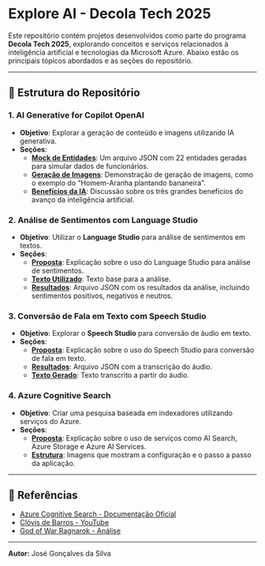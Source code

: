 # Explore AI - Decola Tech 2025

Este repositório contém projetos desenvolvidos como parte do programa **Decola Tech 2025**, explorando conceitos e serviços relacionados à inteligência artificial e tecnologias da Microsoft Azure. Abaixo estão os principais tópicos abordados e as seções do repositório.

---

## 📂 Estrutura do Repositório

### 1. **AI Generative for Copilot OpenAI**

- **Objetivo**: Explorar a geração de conteúdo e imagens utilizando IA generativa.
- **Seções**:
  - **[Mock de Entidades](AI%20Generative_for_copilot_OpenAI/crieate%20doc/mock_entity.json)**: Um arquivo JSON com 22 entidades geradas para simular dados de funcionários.
  - **[Geração de Imagens](AI%20Generative_for_copilot_OpenAI/generat%20img/Generation.mkd)**: Demonstração de geração de imagens, como o exemplo do "Homem-Aranha plantando bananeira".
  - **[Benefícios da IA](AI%20Generative_for_copilot_OpenAI/question/question.mkd)**: Discussão sobre os três grandes benefícios do avanço da inteligência artificial.

### 2. **Análise de Sentimentos com Language Studio**

- **Objetivo**: Utilizar o **Language Studio** para análise de sentimentos em textos.
- **Seções**:
  - **[Proposta](Análise%20de%20Sentimentos%20com%20Language%20Studio/inputs/Language%20Studio.mkd)**: Explicação sobre o uso do Language Studio para análise de sentimentos.
  - **[Texto Utilizado](Análise%20de%20Sentimentos%20com%20Language%20Studio/output/Language%20Studio/Language%20Studio-material.txt)**: Texto base para a análise.
  - **[Resultados](Análise%20de%20Sentimentos%20com%20Language%20Studio/output/Language%20Studio/Language%20Studio-rsult.json)**: Arquivo JSON com os resultados da análise, incluindo sentimentos positivos, negativos e neutros.

### 3. **Conversão de Fala em Texto com Speech Studio**

- **Objetivo**: Explorar o **Speech Studio** para conversão de áudio em texto.
- **Seções**:
  - **[Proposta](Análise%20de%20Sentimentos%20com%20Language%20Studio/inputs/Processo.mkd)**: Explicação sobre o uso do Speech Studio para conversão de fala em texto.
  - **[Resultados](Análise%20de%20Sentimentos%20com%20Language%20Studio/output/Speech%20Studio/Speech%20Studio.json)**: Arquivo JSON com a transcrição do áudio.
  - **[Texto Gerado](Análise%20de%20Sentimentos%20com%20Language%20Studio/output/Speech%20Studio/Speech%20Studio%20copy.txt)**: Texto transcrito a partir do áudio.

### 4. **Azure Cognitive Search**

- **Objetivo**: Criar uma pesquisa baseada em indexadores utilizando serviços do Azure.
- **Seções**:
  - **[Proposta](Azure%20Cognitive%20Search/asasasa.mkd)**: Explicação sobre o uso de serviços como AI Search, Azure Storage e Azure AI Services.
  - **[Estrutura](Azure%20Cognitive%20Search/img/)**: Imagens que mostram a configuração e o passo a passo da aplicação.

---

## 🔗 Referências

- [Azure Cognitive Search - Documentação Oficial](https://microsoftlearning.github.io/mslearn-ai-fundamentals/Instructions/Labs/11-ai-search.html)
- [Clóvis de Barros - YouTube](https://www.youtube.com/shorts/WUFKUbzch0Q)
- [God of War Ragnarok - Análise](https://www.tecmundo.com.br/voxel/jogos/god-of-war-ragnarok/analise)

---

**Autor:** José Gonçalves da Silva
